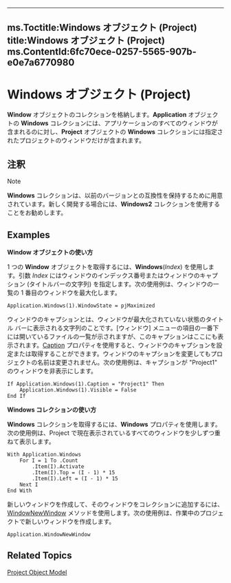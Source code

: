 

---
ms.Toctitle:Windows オブジェクト (Project)
title:Windows オブジェクト (Project)
ms.ContentId:6fc70ece-0257-5565-907b-e0e7a6770980
---
# Windows オブジェクト (Project)




**Window** オブジェクトのコレクションを格納します。**Application** オブジェクトの **Windows** コレクションには、アプリケーションのすべてのウィンドウが含まれるのに対し、**Project** オブジェクトの **Windows** コレクションには指定されたプロジェクトのウィンドウだけが含まれます。

## 注釈

>[!NOTE]
>**Windows** コレクションは、以前のバージョンとの互換性を保持するために用意されています。新しく開発する場合には、**Windows2** コレクションを使用することをお勧めします。





## Examples
**Window オブジェクトの使い方**



1 つの **Window** オブジェクトを取得するには、**Windows**(*Index*) を使用します。引数 *Index* にはウィンドウのインデックス番号またはウィンドウのキャプション (タイトルバーの文字列) を指定します。次の使用例は、ウィンドウの一覧の 1 番目のウィンドウを最大化します。

```vba
Application.Windows(1).WindowState = pjMaximized
```




ウィンドウのキャプションとは、ウィンドウが最大化されていない状態のタイトル バーに表示される文字列のことです。[ウィンドウ] メニューの項目の一番下には開いているファイルの一覧が示されますが、このキャプションはここにも表示されます。[Caption](e43c55ea-d239-a6e5-42ce-35da5b47aa01.md) プロパティを使用すると、ウィンドウのキャプションを設定または取得することができます。ウィンドウのキャプションを変更してもプロジェクトの名前は変更されません。次の使用例は、キャプションが "Project1" のウィンドウを非表示にします。

```vba
If Application.Windows(1).Caption = "Project1" Then  
    Application.Windows(1).Visible = False  
End If
```




**Windows コレクションの使い方**



**Windows** コレクションを取得するには、**Windows** プロパティを使用します。次の使用例は、Project で現在表示されているすべてのウィンドウを少しずつ重ねて表示します。

```vba
With Application.Windows  
    For I = 1 To .Count  
        .Item(I).Activate  
        .Item(I).Top = (I - 1) * 15  
        .Item(I).Left = (I - 1) * 15  
    Next I  
End With
```




新しいウィンドウを作成して、そのウィンドウをコレクションに追加するには、[WindowNewWindow](fe0c2bcb-7bee-3bec-9c47-3015938ae75d.md) メソッドを使用します。次の使用例は、作業中のプロジェクトで新しいウィンドウを作成します。

```vba
Application.WindowNewWindow
```




## Related Topics

[Project Object Model](900b167b-88ec-ea88-15b7-27bb90c22ac6.md)




